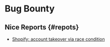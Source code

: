 # Bug Bounty 

## Nice Reports {#repots}

* [Shopify: account takeover via race condition](https://hackerone.com/reports/300305)

